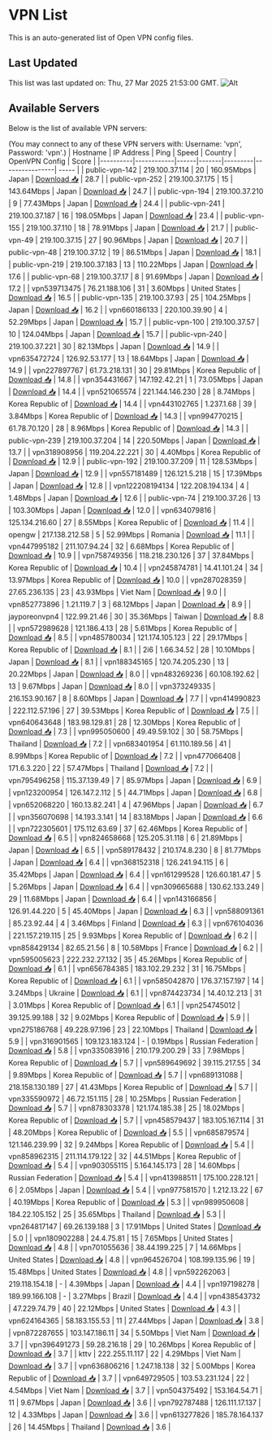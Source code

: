# VPN List

This is an auto-generated list of Open VPN config files.

## Last Updated

This list was last updated on: Thu, 27 Mar 2025 21:53:00 GMT.
![Alt](https://repobeats.axiom.co/api/embed/186b98318ef1479477931607c1ad7d823f12451f.svg "Repobeats analytics image")

## Available Servers

Below is the list of available VPN servers:

(You may connect to any of these VPN servers with: Username: 'vpn', Password: 'vpn'.)
| Hostname | IP Address | Ping | Speed | Country | OpenVPN Config | Score |
|----------|------------|------|-------|---------|----------------| ----- |
| public-vpn-142 | 219.100.37.114 | 20 | 160.95Mbps | Japan | [Download 📥](./configs/server_0_JP.ovpn) | 28.7 |
| public-vpn-252 | 219.100.37.175 | 15 | 143.64Mbps | Japan | [Download 📥](./configs/server_1_JP.ovpn) | 24.7 |
| public-vpn-194 | 219.100.37.210 | 9 | 77.43Mbps | Japan | [Download 📥](./configs/server_2_JP.ovpn) | 24.4 |
| public-vpn-241 | 219.100.37.187 | 16 | 198.05Mbps | Japan | [Download 📥](./configs/server_3_JP.ovpn) | 23.4 |
| public-vpn-155 | 219.100.37.110 | 18 | 78.91Mbps | Japan | [Download 📥](./configs/server_4_JP.ovpn) | 21.7 |
| public-vpn-49 | 219.100.37.15 | 27 | 90.96Mbps | Japan | [Download 📥](./configs/server_5_JP.ovpn) | 20.7 |
| public-vpn-48 | 219.100.37.12 | 19 | 86.51Mbps | Japan | [Download 📥](./configs/server_6_JP.ovpn) | 18.1 |
| public-vpn-219 | 219.100.37.183 | 13 | 110.22Mbps | Japan | [Download 📥](./configs/server_7_JP.ovpn) | 17.6 |
| public-vpn-68 | 219.100.37.17 | 8 | 91.69Mbps | Japan | [Download 📥](./configs/server_8_JP.ovpn) | 17.2 |
| vpn539713475 | 76.21.188.106 | 31 | 3.60Mbps | United States | [Download 📥](./configs/server_9_US.ovpn) | 16.5 |
| public-vpn-135 | 219.100.37.93 | 25 | 104.25Mbps | Japan | [Download 📥](./configs/server_10_JP.ovpn) | 16.2 |
| vpn660186133 | 220.100.39.90 | 4 | 52.29Mbps | Japan | [Download 📥](./configs/server_11_JP.ovpn) | 15.7 |
| public-vpn-100 | 219.100.37.57 | 10 | 124.04Mbps | Japan | [Download 📥](./configs/server_12_JP.ovpn) | 15.7 |
| public-vpn-240 | 219.100.37.221 | 30 | 82.13Mbps | Japan | [Download 📥](./configs/server_13_JP.ovpn) | 14.9 |
| vpn635472724 | 126.92.53.177 | 13 | 18.64Mbps | Japan | [Download 📥](./configs/server_14_JP.ovpn) | 14.9 |
| vpn227897767 | 61.73.218.131 | 30 | 29.81Mbps | Korea Republic of | [Download 📥](./configs/server_15_KR.ovpn) | 14.8 |
| vpn354431667 | 147.192.42.21 | 1 | 73.05Mbps | Japan | [Download 📥](./configs/server_16_JP.ovpn) | 14.4 |
| vpn521065574 | 221.144.146.230 | 28 | 8.74Mbps | Korea Republic of | [Download 📥](./configs/server_17_KR.ovpn) | 14.4 |
| vpn443102765 | 1.237.1.68 | 39 | 3.84Mbps | Korea Republic of | [Download 📥](./configs/server_18_KR.ovpn) | 14.3 |
| vpn994770215 | 61.78.70.120 | 28 | 8.96Mbps | Korea Republic of | [Download 📥](./configs/server_19_KR.ovpn) | 14.3 |
| public-vpn-239 | 219.100.37.204 | 14 | 220.50Mbps | Japan | [Download 📥](./configs/server_20_JP.ovpn) | 13.7 |
| vpn318908956 | 119.204.22.221 | 30 | 4.40Mbps | Korea Republic of | [Download 📥](./configs/server_21_KR.ovpn) | 12.9 |
| public-vpn-192 | 219.100.37.209 | 11 | 128.53Mbps | Japan | [Download 📥](./configs/server_22_JP.ovpn) | 12.9 |
| vpn557181489 | 126.121.5.218 | 15 | 17.39Mbps | Japan | [Download 📥](./configs/server_23_JP.ovpn) | 12.8 |
| vpn122208194134 | 122.208.194.134 | 4 | 1.48Mbps | Japan | [Download 📥](./configs/server_24_JP.ovpn) | 12.6 |
| public-vpn-74 | 219.100.37.26 | 13 | 103.30Mbps | Japan | [Download 📥](./configs/server_25_JP.ovpn) | 12.0 |
| vpn634079816 | 125.134.216.60 | 27 | 8.55Mbps | Korea Republic of | [Download 📥](./configs/server_26_KR.ovpn) | 11.4 |
| opengw | 217.138.212.58 | 5 | 52.99Mbps | Romania | [Download 📥](./configs/server_27_RO.ovpn) | 11.1 |
| vpn447995182 | 211.107.94.24 | 32 | 6.68Mbps | Korea Republic of | [Download 📥](./configs/server_28_KR.ovpn) | 10.9 |
| vpn758749356 | 118.218.230.126 | 37 | 37.84Mbps | Korea Republic of | [Download 📥](./configs/server_29_KR.ovpn) | 10.4 |
| vpn245874781 | 14.41.101.24 | 34 | 13.97Mbps | Korea Republic of | [Download 📥](./configs/server_30_KR.ovpn) | 10.0 |
| vpn287028359 | 27.65.236.135 | 23 | 43.93Mbps | Viet Nam | [Download 📥](./configs/server_31_VN.ovpn) | 9.0 |
| vpn852773896 | 1.21.119.7 | 3 | 68.12Mbps | Japan | [Download 📥](./configs/server_32_JP.ovpn) | 8.9 |
| jayporeonvpn4 | 122.99.21.46 | 30 | 35.36Mbps | Taiwan | [Download 📥](./configs/server_33_TW.ovpn) | 8.8 |
| vpn572989628 | 121.186.4.13 | 28 | 5.61Mbps | Korea Republic of | [Download 📥](./configs/server_34_KR.ovpn) | 8.5 |
| vpn485780034 | 121.174.105.123 | 22 | 29.17Mbps | Korea Republic of | [Download 📥](./configs/server_35_KR.ovpn) | 8.1 |
| 2i6 | 1.66.34.52 | 28 | 10.10Mbps | Japan | [Download 📥](./configs/server_36_JP.ovpn) | 8.1 |
| vpn188345165 | 120.74.205.230 | 13 | 20.22Mbps | Japan | [Download 📥](./configs/server_37_JP.ovpn) | 8.0 |
| vpn483269236 | 60.108.192.62 | 13 | 9.67Mbps | Japan | [Download 📥](./configs/server_38_JP.ovpn) | 8.0 |
| vpn373249335 | 216.153.90.167 | 8 | 8.60Mbps | Japan | [Download 📥](./configs/server_39_JP.ovpn) | 7.7 |
| vpn414990823 | 222.112.57.196 | 27 | 39.53Mbps | Korea Republic of | [Download 📥](./configs/server_40_KR.ovpn) | 7.5 |
| vpn640643648 | 183.98.129.81 | 28 | 12.30Mbps | Korea Republic of | [Download 📥](./configs/server_41_KR.ovpn) | 7.3 |
| vpn995050600 | 49.49.59.102 | 30 | 58.75Mbps | Thailand | [Download 📥](./configs/server_42_TH.ovpn) | 7.2 |
| vpn683401954 | 61.110.189.56 | 41 | 8.99Mbps | Korea Republic of | [Download 📥](./configs/server_43_KR.ovpn) | 7.2 |
| vpn477066408 | 171.6.3.220 | 22 | 57.47Mbps | Thailand | [Download 📥](./configs/server_44_TH.ovpn) | 7.2 |
| vpn795496258 | 115.37.139.49 | 7 | 85.97Mbps | Japan | [Download 📥](./configs/server_45_JP.ovpn) | 6.9 |
| vpn123200954 | 126.147.2.112 | 5 | 44.71Mbps | Japan | [Download 📥](./configs/server_46_JP.ovpn) | 6.8 |
| vpn652068220 | 160.13.82.241 | 4 | 47.96Mbps | Japan | [Download 📥](./configs/server_47_JP.ovpn) | 6.7 |
| vpn356070698 | 14.193.3.141 | 14 | 83.18Mbps | Japan | [Download 📥](./configs/server_48_JP.ovpn) | 6.6 |
| vpn722305601 | 175.112.63.69 | 37 | 62.46Mbps | Korea Republic of | [Download 📥](./configs/server_49_KR.ovpn) | 6.5 |
| vpn824658668 | 125.205.31.118 | 6 | 21.89Mbps | Japan | [Download 📥](./configs/server_50_JP.ovpn) | 6.5 |
| vpn589178432 | 210.174.8.230 | 8 | 81.77Mbps | Japan | [Download 📥](./configs/server_51_JP.ovpn) | 6.4 |
| vpn368152318 | 126.241.94.115 | 6 | 35.42Mbps | Japan | [Download 📥](./configs/server_52_JP.ovpn) | 6.4 |
| vpn161299528 | 126.60.181.47 | 5 | 5.26Mbps | Japan | [Download 📥](./configs/server_53_JP.ovpn) | 6.4 |
| vpn309665688 | 130.62.133.249 | 29 | 11.68Mbps | Japan | [Download 📥](./configs/server_54_JP.ovpn) | 6.4 |
| vpn143166856 | 126.91.44.220 | 5 | 45.40Mbps | Japan | [Download 📥](./configs/server_55_JP.ovpn) | 6.3 |
| vpn588091361 | 85.23.92.44 | 4 | 3.46Mbps | Finland | [Download 📥](./configs/server_56_FI.ovpn) | 6.3 |
| vpn676104036 | 221.157.219.115 | 25 | 9.93Mbps | Korea Republic of | [Download 📥](./configs/server_57_KR.ovpn) | 6.2 |
| vpn858429134 | 82.65.21.56 | 8 | 10.58Mbps | France | [Download 📥](./configs/server_58_FR.ovpn) | 6.2 |
| vpn595005623 | 222.232.27.132 | 35 | 45.26Mbps | Korea Republic of | [Download 📥](./configs/server_59_KR.ovpn) | 6.1 |
| vpn656784385 | 183.102.29.232 | 31 | 16.75Mbps | Korea Republic of | [Download 📥](./configs/server_60_KR.ovpn) | 6.1 |
| vpn585042870 | 176.37.157.197 | 14 | 3.24Mbps | Ukraine | [Download 📥](./configs/server_61_UA.ovpn) | 6.1 |
| vpn874423734 | 14.40.12.213 | 31 | 3.01Mbps | Korea Republic of | [Download 📥](./configs/server_62_KR.ovpn) | 6.1 |
| vpn254745012 | 39.125.99.188 | 32 | 9.02Mbps | Korea Republic of | [Download 📥](./configs/server_63_KR.ovpn) | 5.9 |
| vpn275186768 | 49.228.97.196 | 23 | 22.10Mbps | Thailand | [Download 📥](./configs/server_64_TH.ovpn) | 5.9 |
| vpn316901565 | 109.123.183.124 | - | 0.19Mbps | Russian Federation | [Download 📥](./configs/server_65_RU.ovpn) | 5.8 |
| vpn335083916 | 210.179.200.29 | 33 | 7.98Mbps | Korea Republic of | [Download 📥](./configs/server_66_KR.ovpn) | 5.7 |
| vpn589649692 | 39.115.217.55 | 34 | 9.89Mbps | Korea Republic of | [Download 📥](./configs/server_67_KR.ovpn) | 5.7 |
| vpn689131088 | 218.158.130.189 | 27 | 41.43Mbps | Korea Republic of | [Download 📥](./configs/server_68_KR.ovpn) | 5.7 |
| vpn335590972 | 46.72.151.115 | 28 | 10.25Mbps | Russian Federation | [Download 📥](./configs/server_69_RU.ovpn) | 5.7 |
| vpn878303378 | 121.174.185.38 | 25 | 18.02Mbps | Korea Republic of | [Download 📥](./configs/server_70_KR.ovpn) | 5.7 |
| vpn458579437 | 183.105.167.114 | 31 | 48.20Mbps | Korea Republic of | [Download 📥](./configs/server_71_KR.ovpn) | 5.5 |
| vpn685879574 | 121.146.239.99 | 32 | 9.24Mbps | Korea Republic of | [Download 📥](./configs/server_72_KR.ovpn) | 5.4 |
| vpn858962315 | 211.114.179.122 | 32 | 44.51Mbps | Korea Republic of | [Download 📥](./configs/server_73_KR.ovpn) | 5.4 |
| vpn903055115 | 5.164.145.173 | 28 | 14.60Mbps | Russian Federation | [Download 📥](./configs/server_74_RU.ovpn) | 5.4 |
| vpn413988511 | 175.100.228.121 | 6 | 2.05Mbps | Japan | [Download 📥](./configs/server_75_JP.ovpn) | 5.4 |
| vpn977581570 | 1.212.13.22 | 67 | 40.19Mbps | Korea Republic of | [Download 📥](./configs/server_76_KR.ovpn) | 5.3 |
| vpn989950608 | 184.22.105.152 | 25 | 35.65Mbps | Thailand | [Download 📥](./configs/server_77_TH.ovpn) | 5.3 |
| vpn264817147 | 69.26.139.188 | 3 | 17.91Mbps | United States | [Download 📥](./configs/server_78_US.ovpn) | 5.0 |
| vpn180902288 | 24.4.75.81 | 15 | 7.65Mbps | United States | [Download 📥](./configs/server_79_US.ovpn) | 4.8 |
| vpn701055636 | 38.44.199.225 | 7 | 14.66Mbps | United States | [Download 📥](./configs/server_80_US.ovpn) | 4.8 |
| vpn964526704 | 108.199.135.96 | 19 | 15.48Mbps | United States | [Download 📥](./configs/server_81_US.ovpn) | 4.8 |
| vpn592262063 | 219.118.154.18 | - | 4.39Mbps | Japan | [Download 📥](./configs/server_82_JP.ovpn) | 4.4 |
| vpn197198278 | 189.99.166.108 | - | 3.27Mbps | Brazil | [Download 📥](./configs/server_83_BR.ovpn) | 4.4 |
| vpn438543732 | 47.229.74.79 | 40 | 22.12Mbps | United States | [Download 📥](./configs/server_84_US.ovpn) | 4.3 |
| vpn624164365 | 58.183.155.53 | 11 | 27.44Mbps | Japan | [Download 📥](./configs/server_85_JP.ovpn) | 3.8 |
| vpn872287655 | 103.147.186.11 | 34 | 5.50Mbps | Viet Nam | [Download 📥](./configs/server_86_VN.ovpn) | 3.7 |
| vpn396491273 | 59.28.216.18 | 29 | 10.26Mbps | Korea Republic of | [Download 📥](./configs/server_87_KR.ovpn) | 3.7 |
| kttv | 222.255.11.117 | 22 | 4.29Mbps | Viet Nam | [Download 📥](./configs/server_88_VN.ovpn) | 3.7 |
| vpn636806216 | 1.247.18.138 | 32 | 5.00Mbps | Korea Republic of | [Download 📥](./configs/server_89_KR.ovpn) | 3.7 |
| vpn649729505 | 103.53.231.124 | 22 | 4.54Mbps | Viet Nam | [Download 📥](./configs/server_90_VN.ovpn) | 3.7 |
| vpn504375492 | 153.164.54.71 | 11 | 9.67Mbps | Japan | [Download 📥](./configs/server_91_JP.ovpn) | 3.6 |
| vpn792787488 | 126.111.17.137 | 12 | 4.33Mbps | Japan | [Download 📥](./configs/server_92_JP.ovpn) | 3.6 |
| vpn613277826 | 185.78.164.137 | 26 | 14.45Mbps | Thailand | [Download 📥](./configs/server_93_TH.ovpn) | 3.6 |
